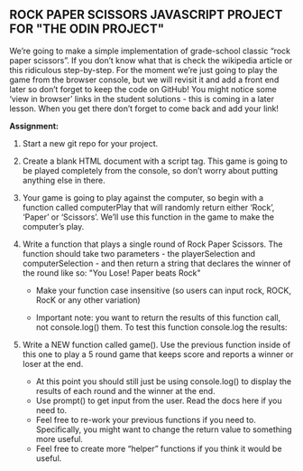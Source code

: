 ## ROCK PAPER SCISSORS JAVASCRIPT PROJECT FOR "THE ODIN PROJECT" ##

We’re going to make a simple implementation of grade-school classic “rock paper scissors”. If you don’t know what that is check the wikipedia article or this ridiculous step-by-step. For the moment we’re just going to play the game from the browser console, but we will revisit it and add a front end later so don’t forget to keep the code on GitHub! You might notice some ‘view in browser’ links in the student solutions - this is coming in a later lesson. When you get there don’t forget to come back and add your link!

**Assignment:**
1. Start a new git repo for your project.
2. Create a blank HTML document with a script tag. This game is going to be played completely from the console, so don’t worry about putting anything else in there.
3. Your game is going to play against the computer, so begin with a function called computerPlay that will randomly return either ‘Rock’, ‘Paper’ or ‘Scissors’. We’ll use this function in the game to make the computer’s play.
4. Write a function that plays a single round of Rock Paper Scissors. The function should take two parameters - the playerSelection and computerSelection - and then return a string that declares the winner of the round like so: "You Lose! Paper beats Rock"

    * Make your function case insensitive (so users can input rock, ROCK, RocK or any other variation)

    * Important note: you want to return the results of this function call, not console.log() them. To test this function console.log the results:

5. Write a NEW function called game(). Use the previous function inside of this one to play a 5 round game that keeps score and reports a winner or loser at the end.
    * At this point you should still just be using console.log() to display the results of each round and the winner at the end.
    * Use prompt() to get input from the user. Read the docs here if you need to.
    * Feel free to re-work your previous functions if you need to. Specifically, you might want to change the return value to something more     useful.
    * Feel free to create more “helper” functions if you think it would be useful.

